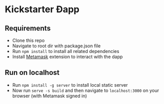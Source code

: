 # Kickstarter Ðapp

## Requirements 
- Clone this repo
- Navigate to root dir with package.json file
- Run `npm install` to install all related dependencies
- Install [Metamask](https://metamask.io/) extension to interact with the dapp

## Run on localhost
- Run `npm install -g server` to install local static server
- Now run `serve -s build` and then navigate to `localhost:3000` on your browser (with Metamask signed in)
